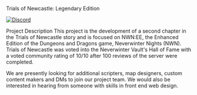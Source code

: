 Trials of Newcastle: Legendary Edition

[![Discord](https://img.shields.io/discord/589592256072253460?color=%232e9ee8&label=Discord&logo=discord)](https://discord.gg/YwzReK3)

Project Description
This project is the development of a second chapter in the Trials of Newcastle story and is focused on NWN:EE, the Enhanced Edition of  the Dungeons and Dragons game, Neverwinter Nights (NWN). Trials of Newcastle was voted into the Neverwinter Vault's Hall of Fame with a voted community rating of 10/10 after 100 reviews of the server were completed.

We are presently looking for additional scripters, map designers, custom content makers and DMs to join our project team. We would also be interested in hearing from someone with skills in front end web design.

